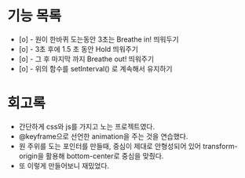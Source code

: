 # 기능 목록

- [o] - 원이 한바퀴 도는동안 3초는 Breathe in! 띄워두기
- [o] - 3초 후에 1.5 초 동안 Hold 띄워주기
- [o] - 그 후 마지막 까지 Breathe out! 띄워주기
- [o] - 위의 함수를 setInterval() 로 계속해서 유지하기

# 회고록

- 간단하게 css와 js를 가지고 노는 프로젝트였다.
- @keyframe으로 선언한 animation을 주는 것을 연습했다.
- 원 주위를 도는 포인터를 만들때, 중심이 제대로 안형성되어 있어 transform-origin을 활용해 bottom-center로 중심을 맞췄다.
- 또 이렇게 만들어보니 재밌었다.
